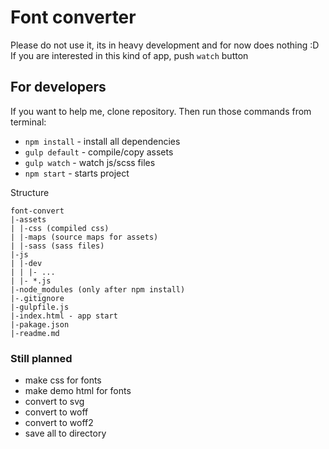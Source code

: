 # Font converter

Please do not use it, its in heavy development and for now does nothing :D
If you are interested in this kind of app, push `watch` button

## For developers

If you want to help me, clone repository. Then run those commands from terminal:
* `npm install` - install all dependencies
* `gulp default` - compile/copy assets
* `gulp watch` - watch js/scss files
* `npm start` - starts project 

Structure
```text
font-convert
|-assets
| |-css (compiled css)
| |-maps (source maps for assets)
| |-sass (sass files)
|-js
| |-dev
| | |- ...
| |- *.js
|-node_modules (only after npm install)
|-.gitignore
|-gulpfile.js
|-index.html - app start
|-pakage.json
|-readme.md
```

### Still planned

* make css for fonts
* make demo html for fonts
* convert to svg
* convert to woff
* convert to woff2
* save all to directory